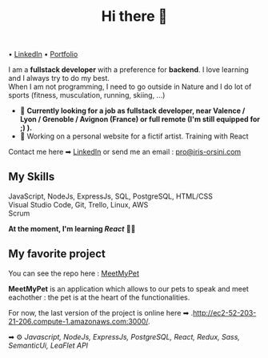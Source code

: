 <h1 align="center">Hi there 👋</h1>

<br> 
<p> •
  <a href="https://www.linkedin.com/in/iris-l-orsini/">LinkedIn</a> •
  <a href="iris-orsini.com">Portfolio</a>
</p>

I am a **fullstack developer** with a preference for **backend**. I love learning and I always try to do my best. 
<br> When I am not programming, I need to go outside in Nature and I do lot of sports (fitness, musculation, running, skiing, ...)

* 🤝 **Currently looking for a job as fullstack developer, near Valence / Lyon / Grenoble / Avignon (France) or full remote (I'm still equipped for ;) ).** 
* 💼 Working on a personal website for a fictif artist. Training with React

Contact me here ➡ [LinkedIn](https://www.linkedin.com/in/iris-l-orsini/) or send me an email : pro@iris-orsini.com

## My Skills

JavaScript, NodeJs, ExpressJs, SQL, PostgreSQL, HTML/CSS
<br> Visual Studio Code, Git, Trello, Linux, AWS
<br> Scrum

__At the moment, I'm learning ***React***__ 👩‍💻 


## My favorite project

You can see the repo here : [MeetMyPet](https://github.com/Iris-LO/MeetMyPet)

**MeetMyPet** is an application which allows to our pets to speak and meet eachother : the pet is at the heart of the functionalities.

For now, the last version of the project is online here ➡ .http://ec2-52-203-21-206.compute-1.amazonaws.com:3000/.

➡ ⚙ *Javascript, NodeJs, ExpressJs, PostgreSQL, React, Redux, Sass, SemanticUi, LeaFlet API*
